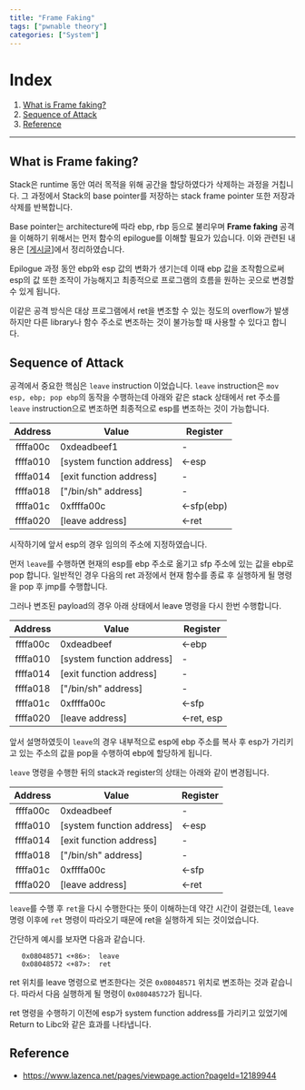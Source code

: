 ```yaml
---
title: "Frame Faking"
tags: ["pwnable theory"]
categories: ["System"]
---
```


# Index

1. [What is Frame faking?](#what-is-frame-faking)
2. [Sequence of Attack](#sequence-of-attack)
3. [Reference](#reference)

* * *

## What is Frame faking?

Stack은 runtime 동안 여러 목적을 위해 공간을 할당하였다가 삭제하는 과정을 거칩니다. 그 과정에서 Stack의 base pointer를 저장하는 stack frame pointer 또한 저장과 삭제를 반복합니다.

Base pointer는 architecture에 따라 ebp, rbp 등으로 불리우며 **Frame faking** 공격을 이해하기 위해서는 먼저 함수의 epilogue를 이해할 필요가 있습니다. 이와 관련된 내용은 [[게시글](https://jun-project-lab.github.io/system/Function-Calling/#epilogue)]에서 정리하였습니다.

Epilogue 과정 동안 ebp와 esp 값의 변화가 생기는데 이때 ebp 값을 조작함으로써 esp의 값 또한 조작이 가능해지고 최종적으로 프로그램의 흐름을 원하는 곳으로 변경할 수 있게 됩니다.

이같은 공격 방식은 대상 프로그램에서 ret을 변조할 수 있는 정도의 overflow가 발생하지만 다른 library나 함수 주소로 변조하는 것이 불가능할 때 사용할 수 있다고 합니다.

## Sequence of Attack

공격에서 중요한 핵심은 `leave` instruction 이었습니다. `leave` instruction은 `mov esp, ebp; pop ebp`의 동작을 수행하는데 아래와 같은 stack 상태에서 ret 주소를 `leave` instruction으로 변조하면 최종적으로 esp를 변조하는 것이 가능합니다.

|Address|Value|Register|
|:-----:|-----|--------|
|ffffa00c|0xdeadbeef1|-|
|ffffa010|[system function address]|\<-esp|
|ffffa014|[exit function address]|-|
|ffffa018|["/bin/sh" address]|-|
|ffffa01c|0xffffa00c|\<-sfp(ebp)|
|ffffa020|[leave address]|\<-ret|

시작하기에 앞서 esp의 경우 임의의 주소에 지정하였습니다.

먼저 `leave`를 수행하면 현재의 esp를 ebp 주소로 옮기고 sfp 주소에 있는 값을 ebp로 pop 합니다. 일반적인 경우 다음의 ret 과정에서 현재 함수를 종료 후 실행하게 될 명령을 pop 후 jmp를 수행합니다.

그러나 변조된 payload의 경우 아래 상태에서 leave 명령을 다시 한번 수행합니다.

|Address|Value|Register|
|:-----:|-----|--------|
|ffffa00c|0xdeadbeef|\<-ebp|
|ffffa010|[system function address]|-|
|ffffa014|[exit function address]|-|
|ffffa018|["/bin/sh" address]|-|
|ffffa01c|0xffffa00c|\<-sfp|
|ffffa020|[leave address]|\<-ret, esp|

앞서 설명하였듯이 `leave`의 경우 내부적으로 esp에 ebp 주소를 복사 후 esp가 가리키고 있는 주소의 값을 pop을 수행하여 ebp에 할당하게 됩니다.

`leave` 명령을 수행한 뒤의 stack과 register의 상태는 아래와 같이 변경됩니다.

|Address|Value|Register|
|:-----:|-----|--------|
|ffffa00c|0xdeadbeef|-|
|ffffa010|[system function address]|\<-esp|
|ffffa014|[exit function address]|-|
|ffffa018|["/bin/sh" address]|-|
|ffffa01c|0xffffa00c|\<-sfp|
|ffffa020|[leave address]|\<-ret|

`leave`를 수행 후 `ret`을 다시 수행한다는 뜻이 이해하는데 약간 시간이 걸렸는데, `leave` 명령 이후에 `ret` 명령이 따라오기 때문에 ret을 실행하게 되는 것이었습니다.

간단하게 예시를 보자면 다음과 같습니다.

```
   0x08048571 <+86>:  leave
   0x08048572 <+87>:  ret
```

ret 위치를 leave 명령으로 변조한다는 것은 `0x08048571` 위치로 변조하는 것과 같습니다. 따라서 다음 실행하게 될 명령이 `0x08048572`가 됩니다.

ret 명령을 수행하기 이전에 esp가 system function address를 가리키고 있었기에 Return to Libc와 같은 효과를 나타냅니다.

## Reference

- <https://www.lazenca.net/pages/viewpage.action?pageId=12189944>
